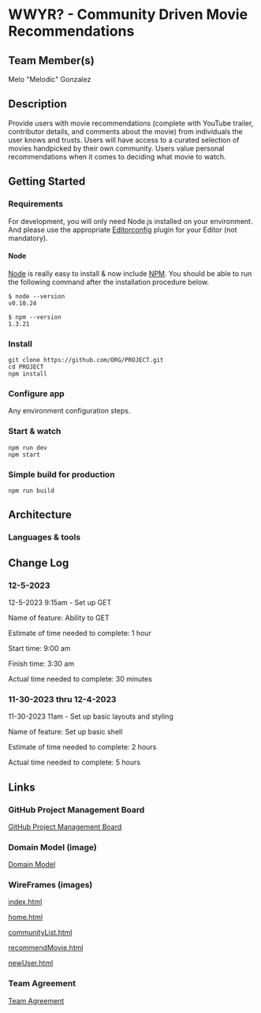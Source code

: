 # WWYR? - Community Driven Movie Recommendations

## Team Member(s)

Melo "Melodic" Gonzalez

## Description

Provide users with movie recommendations (complete with YouTube trailer, contributor details, and comments about the movie) from individuals the user knows and trusts. Users will have access to a curated selection of movies handpicked by their own community. Users value personal recommendations when it comes to deciding what movie to watch.

## Getting Started

### Requirements

For development, you will only need Node.js installed on your environment.
And please use the appropriate [Editorconfig](http://editorconfig.org/) plugin for your Editor (not mandatory).

#### Node

[Node](http://nodejs.org/) is really easy to install & now include [NPM](https://npmjs.org/).
You should be able to run the following command after the installation procedure
below.

    $ node --version
    v0.10.24

    $ npm --version
    1.3.21

### Install

    git clone https://github.com/ORG/PROJECT.git
    cd PROJECT
    npm install

### Configure app

Any environment configuration steps.

### Start & watch

    npm run dev
    npm start

### Simple build for production

    npm run build

## Architecture

### Languages & tools

## Change Log

### 12-5-2023

12-5-2023 9:15am - Set up GET

Name of feature: Ability to GET

Estimate of time needed to complete: 1 hour

Start time: 9:00 am

Finish time: 3:30 am

Actual time needed to complete: 30 minutes

### 11-30-2023 thru 12-4-2023

11-30-2023 11am - Set up basic layouts and styling

Name of feature: Set up basic shell

Estimate of time needed to complete: 2 hours

Actual time needed to complete: 5 hours

## Links

### GitHub Project Management Board

[GitHub Project Management Board](https://github.com/orgs/WWYR-Community-Movie-Recommendations/projects/2/views/1)  

### Domain Model (image)

[Domain Model](img/DomainModel_2.png)

### WireFrames (images)

[index.html](img/index.html.png)  

[home.html](img/Home.html.png)  

[communityList.html](img/CommunityList.html.png)  

[recommendMovie.html](img/RecommendMovie.html.png)

[newUser.html](img/NewUser.html.png)

### Team Agreement

[Team Agreement](img/index.html.png)

